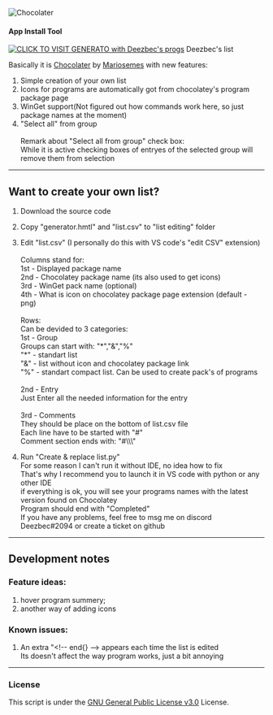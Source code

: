 ![Chocolater](https://raw.githubusercontent.com/mariosemes/Chocolater/main/images/simple-logo.jpg "Chocolater")
#### App Install Tool

[![CLICK TO VISIT GENERATO with Deezbec's progs](https://img.shields.io/badge/Click_To_Visit_Generator-blue.svg?style=for-the-badge)](https://raw.githack.com/Deezbec/Chocolater-and-WinGeter/main/generator.html)
Deezbec's list

Basically it is [Chocolater](https://github.com/mariosemes/Chocolater) by [Mariosemes](https://github.com/mariosemes) with new features:

1) Simple creation of your own list
2) Icons for programs are automatically got from chocolatey's program package page
3) WinGet support(Not figured out how commands work here, so just package names at the moment)
4) "Select all" from group<br><br>
Remark about "Select all from group" check box: <br> While it is active checking boxes of entryes of the selected group will remove them from selection

------------
## Want to create your own list?

1) Download the source code
2) Copy "generator.hmtl" and "list.csv" to "list editing" folder
3) Edit "list.csv" (I personally do this with VS code's "edit CSV" extension)<br><br>
Columns stand for:  
1st - Displayed package name  
2nd - Chocolatey package name (its also used to get icons)  
3rd - WinGet pack name (optional)  
4th - What is icon on chocolatey package page extension (default - png)<br><br>
Rows:  
Can be devided to 3 categories:  
1st -  Group  
Groups can start with:  "\*","&","%"  
"\*" - standart list  
"&" - list without icon and chocolatey package link  
"%" - standart compact list. Can be used to create pack's of programs  <br><br>
2nd - Entry  
Just Enter all the needed information for the entry<br><br>
3rd - Comments  
They should be place on the bottom of list.csv file  
Each line have to be started with "#"  
Comment section ends with: "#\\\\\\"  

4) Run "Create & replace list.py"  
For some reason I can't run it without IDE, no idea how to fix  
That's why I recommend you to launch it in VS code with python or any other IDE  
if everything is ok, you will see your programs names with the latest version found on Chocolatey  
Program should end with "Completed"  
If you have any problems, feel free to msg me on discord Deezbec#2094 or create a ticket on github  

------------
## Development notes

### Feature ideas:  
1) hover program summery;  
2) another way of adding icons  

### Known issues:  
1) An extra "\<\!-- end\{\} --\> appears each time the list is edited  
Its doesn't affect the way program works, just a bit annoying  

------------
### License
This script is under the [GNU General Public License v3.0](https://github.com/mariosemes/Chocolater/blob/main/LICENSE "GNU General Public License v3.0") License.
